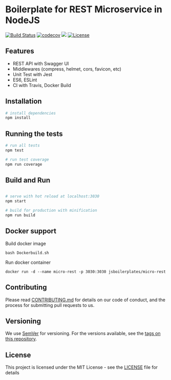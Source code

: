 # Boilerplate for REST Microservice in NodeJS
[![Build Status](https://travis-ci.org/jsboilerplates/micro-rest.svg?branch=master)](https://travis-ci.org/jsboilerplates/micro-rest)
[![codecov](https://codecov.io/gh/jsboilerplates/micro-rest/branch/master/graph/badge.svg)](https://codecov.io/gh/jsboilerplates/micro-rest)
[![](https://images.microbadger.com/badges/image/jsboilerplates/micro-rest.svg)](https://microbadger.com/images/jsboilerplates/micro-rest)
[![License](https://img.shields.io/badge/license-MIT-blue.svg)](https://github.com/jsboilerplates/micro-rest/blob/master/LICENSE)

## Features
- REST API with Swagger UI
- Middlewares (compress, helmet, cors, favicon, etc)
- Unit Test with Jest
- ES6, ESLint
- CI with Travis, Docker Build

## Installation

``` bash
# install dependencies
npm install

```

## Running the tests

``` bash
# run all tests
npm test

# run test coverage
npm run coverage
```

## Build and Run

``` bash

# serve with hot reload at localhost:3030
npm start

# build for production with minification
npm run build

```

## Docker support

Build docker image

```
bash Dockerbuild.sh
```

Run docker container

```
docker run -d --name micro-rest -p 3030:3030 jsboilerplates/micro-rest
```

## Contributing

Please read [CONTRIBUTING.md](CONTRIBUTING.md) for details on our code of conduct, and the process for submitting pull requests to us.

## Versioning

We use [SemVer](http://semver.org/) for versioning. For the versions available, see the [tags on this repository](https://github.com/jsboilerplates/micro-rest/tags).

## License

This project is licensed under the MIT License - see the [LICENSE](LICENSE) file for details
